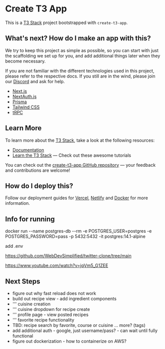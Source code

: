 # Create T3 App

This is a [T3 Stack](https://create.t3.gg/) project bootstrapped with `create-t3-app`.

## What's next? How do I make an app with this?

We try to keep this project as simple as possible, so you can start with just the scaffolding we set up for you, and add additional things later when they become necessary.

If you are not familiar with the different technologies used in this project, please refer to the respective docs. If you still are in the wind, please join our [Discord](https://t3.gg/discord) and ask for help.

- [Next.js](https://nextjs.org)
- [NextAuth.js](https://next-auth.js.org)
- [Prisma](https://prisma.io)
- [Tailwind CSS](https://tailwindcss.com)
- [tRPC](https://trpc.io)

## Learn More

To learn more about the [T3 Stack](https://create.t3.gg/), take a look at the following resources:

- [Documentation](https://create.t3.gg/)
- [Learn the T3 Stack](https://create.t3.gg/en/faq#what-learning-resources-are-currently-available) — Check out these awesome tutorials

You can check out the [create-t3-app GitHub repository](https://github.com/t3-oss/create-t3-app) — your feedback and contributions are welcome!

## How do I deploy this?

Follow our deployment guides for [Vercel](https://create.t3.gg/en/deployment/vercel), [Netlify](https://create.t3.gg/en/deployment/netlify) and [Docker](https://create.t3.gg/en/deployment/docker) for more information.


## Info for running

docker run --name postgres-db --rm -e POSTGRES_USER=postgres -e POSTGRES_PASSWORD=pass -p 5432:5432 -it postgres:14.1-alpine   

add .env

https://github.com/WebDevSimplified/twitter-clone/tree/main

https://www.youtube.com/watch?v=jqVm5_G1ZEE

## Next Steps 
- figure out why fast reload does not work
- build out recipe view - add ingredient components
- ''' cuisine creation
- ''' cuisine dropdown for recipe create
- ''' profile page - view posted recipes
- ''' favorite recipe functionality
- TBD: recipe search by favorite, course or cuisine ... more? (tags)
- add additional auth - google, just username/pass? - can wait until fully functional
- figure out dockerization - how to containerize on AWS?
